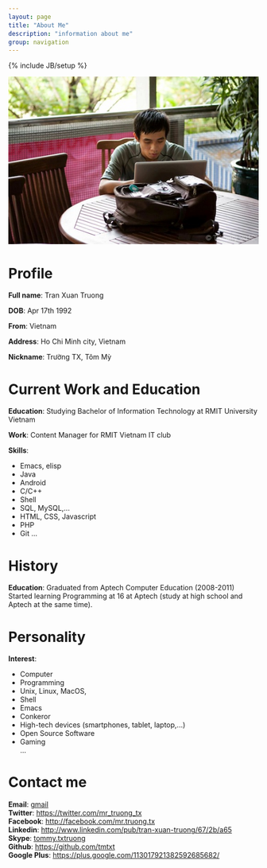 ```yaml
---
layout: page
title: "About Me"
description: "information about me"
group: navigation
---
```

{% include JB/setup %}

[avatar]: /files/index/ava.JPG

![My avatar][avatar]

# Profile

**Full name**: Tran Xuan Truong  

**DOB**: Apr 17th 1992  

**From**: Vietnam  

**Address**: Ho Chi Minh city, Vietnam  

**Nickname**: Trường TX, Tôm Mỳ

# Current Work and Education

**Education**: Studying Bachelor of Information Technology at RMIT University
Vietnam

**Work**: Content Manager for RMIT Vietnam IT club

**Skills**:
* Emacs, elisp
* Java
* Android
* C/C++
* Shell
* SQL, MySQL,...
* HTML, CSS, Javascript
* PHP  
* Git
...

# History

**Education**: Graduated from Aptech Computer Education (2008-2011)  
Started learning Programming at 16 at Aptech (study at high school and Aptech at
the same time).

# Personality

**Interest**:
* Computer
* Programming
* Unix, Linux, MacOS,
* Shell
* Emacs
* Conkeror
* High-tech devices (smartphones, tablet, laptop,...)
* Open Source Software
* Gaming  
...

# Contact me

**Email**: [gmail](mailto:tommytxtruong@gmail.com)  
**Twitter**: <https://twitter.com/mr_truong_tx>  
**Facebook**: <http://facebook.com/mr.truong.tx>  
**Linkedin**: <http://www.linkedin.com/pub/tran-xuan-truong/67/2b/a65>  
**Skype**: [tommy.txtruong](skype:tommy.txtruong?chat)  
**Github**: <https://github.com/tmtxt>  
**Google Plus**: <https://plus.google.com/113017921382592685682/>
